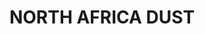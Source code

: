 ---
title: "NORTH AFRICA DUST"
price: "TBA"
desc: "Opis nije dostupan"
img_path: "/assets/img/A.MIG-3003.jpg"
brand: AMMO
available: true
cat: "weathering"
subcat: "PIGMENTS (35 mL)"
subsubcat: "SS"
---